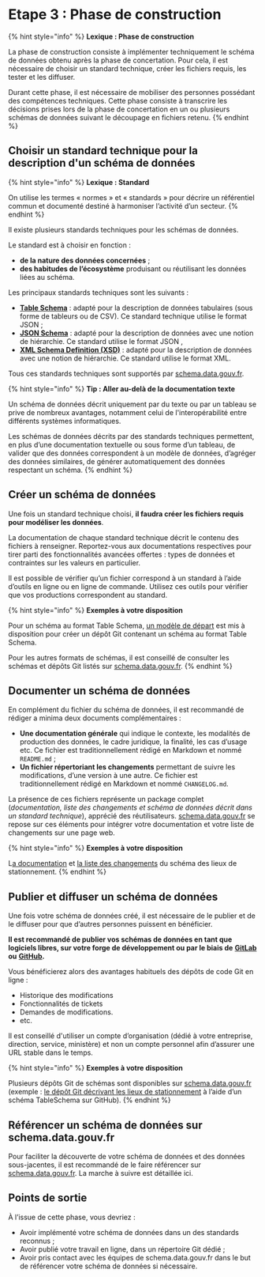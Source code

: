 # Etape 3 : Phase de construction

{% hint style="info" %}
**Lexique : Phase de construction**

La phase de construction consiste à implémenter techniquement le schéma de données obtenu après la phase de concertation. Pour cela, il est nécessaire de choisir un standard technique, créer les fichiers requis, les tester et les diffuser.

Durant cette phase, il est nécessaire de mobiliser des personnes possédant des compétences techniques. Cette phase consiste à transcrire les décisions prises lors de la phase de concertation en un ou plusieurs schémas de données suivant le découpage en fichiers retenu.
{% endhint %}

## Choisir un standard technique pour la description d'un schéma de données <a href="#choisir-un-standard-technique-pour-la-description-de-votre-schema-de-donnees" id="choisir-un-standard-technique-pour-la-description-de-votre-schema-de-donnees"></a>

{% hint style="info" %}
**Lexique : Standard**

On utilise les termes « normes » et « standards » pour décrire un référentiel commun et documenté destiné à harmoniser l’activité d’un secteur.
{% endhint %}

Il existe plusieurs standards techniques pour les schémas de données.&#x20;

Le standard est à choisir en fonction :&#x20;

* **de la nature des données concernées** ;&#x20;
* **des habitudes de l’écosystème** produisant ou réutilisant les données liées au schéma.

Les principaux standards techniques sont les suivants :

* [**Table Schema**](https://frictionlessdata.io/specs/table-schema/) : adapté pour la description de données tabulaires (sous forme de tableurs ou de CSV). Ce standard technique utilise le format JSON ;
* [**JSON Schema**](https://json-schema.org/) : adapté pour la description de données avec une notion de hiérarchie. Ce standard utilise le format JSON ,
* [**XML Schema Definition (XSD)**](https://www.w3.org/TR/xmlschema11-1/) : adapté pour la description de données avec une notion de hiérarchie. Ce standard utilise le format XML.

Tous ces standards techniques sont supportés par [schema.data.gouv.fr](https://schema.data.gouv.fr/).

{% hint style="info" %}
**Tip : Aller au-delà de la documentation texte**

Un schéma de données décrit uniquement par du texte ou par un tableau se prive de nombreux avantages, notamment celui de l'interopérabilité entre différents systèmes informatiques.

Les schémas de données décrits par des standards techniques permettent, en plus d’une documentation textuelle ou sous forme d’un tableau, de valider que des données correspondent à un modèle de données, d’agréger des données similaires, de générer automatiquement des données respectant un schéma.
{% endhint %}

## Créer un schéma de données <a href="#creer-votre-schema-de-donnees" id="creer-votre-schema-de-donnees"></a>

Une fois un standard technique choisi, **il faudra créer les fichiers requis pour modéliser les données**.&#x20;

La documentation de chaque standard technique décrit le contenu des fichiers à renseigner. Reportez-vous aux documentations respectives pour tirer parti des fonctionnalités avancées offertes : types de données et contraintes sur les valeurs en particulier.

Il est possible de vérifier qu’un fichier correspond à un standard à l’aide d’outils en ligne ou en ligne de commande. Utilisez ces outils pour vérifier que vos productions correspondent au standard.

{% hint style="info" %}
**Exemples à votre disposition**

Pour un schéma au format Table Schema, [un modèle de départ](https://github.com/etalab/tableschema-template) est mis à disposition pour créer un dépôt Git contenant un schéma au format Table Schema.

Pour les autres formats de schémas, il est conseillé de consulter les schémas et dépôts Git listés sur [schema.data.gouv.fr](https://schema.data.gouv.fr/).
{% endhint %}

## Documenter un schéma de données <a href="#documenter-votre-schema-de-donnees" id="documenter-votre-schema-de-donnees"></a>

En complément du fichier du schéma de données, il est recommandé de rédiger a minima deux documents complémentaires :

* **Une documentation générale** qui indique le contexte, les modalités de production des données, le cadre juridique, la finalité, les cas d’usage etc. Ce fichier est traditionnellement rédigé en Markdown et nommé `README.md` ;
* **Un fichier répertoriant les changements** permettant de suivre les modifications, d’une version à une autre. Ce fichier est traditionnellement rédigé en Markdown et nommé `CHANGELOG.md`.

La présence de ces fichiers représente un package complet (_documentation, liste des changements et schéma de données décrit dans un standard technique_), apprécié des réutilisateurs. [schema.data.gouv.fr](https://schema.data.gouv.fr/) se repose sur ces éléments pour intégrer votre documentation et votre liste de changements sur une page web.

{% hint style="info" %}
**Exemples à votre disposition**

L[a documentation](https://github.com/etalab/schema-stationnement/blob/master/README.md) et [la liste des changements](https://github.com/etalab/schema-stationnement/blob/master/CHANGELOG.md) du schéma des lieux de stationnement.
{% endhint %}

## Publier et diffuser un schéma de données <a href="#publier-et-diffuser-votre-schema-de-donnees" id="publier-et-diffuser-votre-schema-de-donnees"></a>

Une fois votre schéma de données créé, il est nécessaire de le publier et de le diffuser pour que d’autres personnes puissent en bénéficier.&#x20;

**Il est recommandé de publier vos schémas de données en tant que logiciels libres, sur votre forge de développement ou par le biais de** [**GitLab**](https://about.gitlab.com/) **ou** [**GitHub**](https://github.com/)**.**

Vous bénéficierez alors des avantages habituels des dépôts de code Git en ligne :&#x20;

* Historique des modifications
* Fonctionnalités de tickets
* Demandes de modifications.&#x20;
* etc.

Il est conseillé d'utiliser un compte d’organisation (dédié à votre entreprise, direction, service, ministère) et non un compte personnel afin d’assurer une URL stable dans le temps.

{% hint style="info" %}
**Exemples à votre disposition**

Plusieurs dépôts Git de schémas sont disponibles sur [schema.data.gouv.fr](https://schema.data.gouv.fr/) (exemple : [le dépôt Git décrivant les lieux de stationnement](https://github.com/etalab/schema-stationnement) à l’aide d’un schéma TableSchema sur GitHub).&#x20;
{% endhint %}

## Référencer un schéma de données sur schema.data.gouv.fr <a href="#referencer-votre-schema-de-donnees-sur-schema-data-gouv-fr" id="referencer-votre-schema-de-donnees-sur-schema-data-gouv-fr"></a>

Pour faciliter la découverte de votre schéma de données et des données sous-jacentes, il est recommandé de le faire référencer sur [schema.data.gouv.fr](https://schema.data.gouv.fr/). La marche à suivre est détaillée ici.&#x20;

## Points de sortie <a href="#points-de-sortie" id="points-de-sortie"></a>

À l’issue de cette phase, vous devriez :

* Avoir implémenté votre schéma de données dans un des standards reconnus ;
* Avoir publié votre travail en ligne, dans un répertoire Git dédié ;
* Avoir pris contact avec les équipes de schema.data.gouv.fr dans le but de référencer votre schéma de données si nécessaire.
